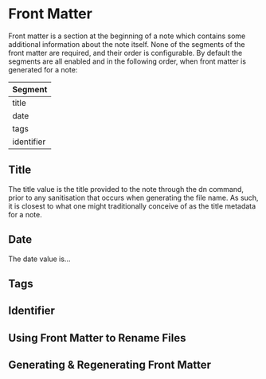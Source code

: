 # Front Matter

Front matter is a section at the beginning of a note which contains some additional information about the note itself. None of the segments of the front matter are required, and their order is configurable. By default the segments are all enabled and in the following order, when front matter is generated for a note:

| Segment    |
| :--------- |
| title      |
| date       |
| tags       |
| identifier |

## Title

The title value is the title provided to the note through the dn command, prior to any sanitisation that occurs when generating the file name. As such, it is closest to what one might traditionally conceive of as the title metadata for a note.

## Date

The date value is...

## Tags

## Identifier

## Using Front Matter to Rename Files

## Generating & Regenerating Front Matter
